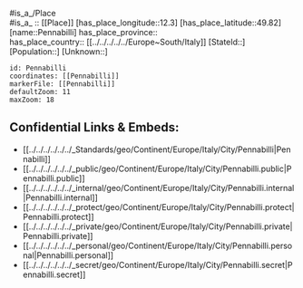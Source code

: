 ﻿---
location: [49.82,12.3] 
mapzoom: [7,12] 
mapmarker: city 
type: City
tags:
- geo/City


SpocWebEntityId: 33294
isDeleted: false
confidential: public

---
#is_a_/Place  
#is_a_ :: [[Place]] 
[has_place_longitude::12.3] 
[has_place_latitude::49.82] 
[name::Pennabilli] 
has_place_province::  
has_place_country:: [[../../../../../Europe~South/Italy]] 
[StateId::] 
[Population::] 
[Unknown::] 


```leaflet
id: Pennabilli
coordinates: [[Pennabilli]] 
markerFile: [[Pennabilli]] 
defaultZoom: 11 
maxZoom: 18
```


## Confidential Links & Embeds: 
- [[../../../../../../_Standards/geo/Continent/Europe/Italy/City/Pennabilli|Pennabilli]] 
- [[../../../../../../_public/geo/Continent/Europe/Italy/City/Pennabilli.public|Pennabilli.public]] 
- [[../../../../../../_internal/geo/Continent/Europe/Italy/City/Pennabilli.internal|Pennabilli.internal]] 
- [[../../../../../../_protect/geo/Continent/Europe/Italy/City/Pennabilli.protect|Pennabilli.protect]] 
- [[../../../../../../_private/geo/Continent/Europe/Italy/City/Pennabilli.private|Pennabilli.private]] 
- [[../../../../../../_personal/geo/Continent/Europe/Italy/City/Pennabilli.personal|Pennabilli.personal]] 
- [[../../../../../../_secret/geo/Continent/Europe/Italy/City/Pennabilli.secret|Pennabilli.secret]] 
